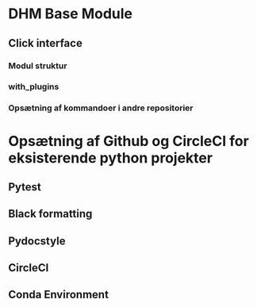 # DHM Base Module

## Click interface

### Modul struktur

### with_plugins

### Opsætning af kommandoer i andre repositorier

# Opsætning af Github og CircleCI for eksisterende python projekter

## Pytest

## Black formatting

## Pydocstyle

## CircleCI

## Conda Environment
